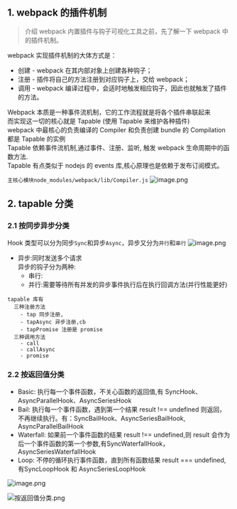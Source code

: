 ## 1. webpack 的插件机制

> 介绍 webpack 内置插件与钩子可视化工具之前，先了解一下 webpack 中的插件机制。

webpack 实现插件机制的大体方式是：

- 创建 - webpack 在其内部对象上创建各种钩子；
- 注册 - 插件将自己的方法注册到对应钩子上，交给 webpack；
- 调用 - webpack 编译过程中，会适时地触发相应钩子，因此也就触发了插件的方法。

Webpack 本质是一种事件流机制，它的工作流程就是将各个插件串联起来\
而实现这一切的核心就是 Tapable (使用 Tapable 来维护各种插件)\
webpack 中最核心的负责编译的 Compiler 和负责创建 bundle 的 Compilation 都是 Tapable 的实例 \
Tapable 依赖事件流机制,通过事件、注册、监听, 触发 webpack 生命周期中的函数方法.\
Tapable 有点类似于 nodejs 的 events 库,核心原理也是依赖于发布订阅模式。

`主核心模块node_modules/webpack/lib/Compiler.js`
![image.png](https://p3-juejin.byteimg.com/tos-cn-i-k3u1fbpfcp/30efb652a35848eaa106e3f9a4a2d399~tplv-k3u1fbpfcp-watermark.image)

## 2. tapable 分类

### 2.1 按同步异步分类

Hook 类型可以分为同步`Sync`和异步`Async`，异步又分为`并行`和`串行`
![image.png](https://p3-juejin.byteimg.com/tos-cn-i-k3u1fbpfcp/2f7d944c5f6642e59a03fbc0a17d6c7a~tplv-k3u1fbpfcp-watermark.image)

- 异步:同时发送多个请求\
  异步的钩子分为两种:
  - 串行:
  - 并行:需要等待所有并发的异步事件执行后在执行回调方法(并行性能更好)

```
tapable 库有
  三种注册方法
    - tap 同步注册,
    - tapAsync 异步注册,cb
    - tapPromise 注册是 promise
  三种调用方法
    - call
    - callAsync
    - promise
```

### 2.2 按返回值分类
- Basic: 执行每一个事件函数，不关心函数的返回值,有 SyncHook、AsyncParallelHook、AsyncSeriesHook
-  Bail: 执行每一个事件函数，遇到第一个结果 result !== undefined 则返回，不再继续执行。有：SyncBailHook、AsyncSeriesBailHook, AsyncParallelBailHook
- Waterfall: 如果前一个事件函数的结果 result !== undefined,则 result 会作为后一个事件函数的第一个参数,有SyncWaterfallHook，AsyncSeriesWaterfallHook
- Loop: 不停的循环执行事件函数，直到所有函数结果 result === undefined,有SyncLoopHook 和 AsyncSeriesLoopHook

![image.png](https://p1-juejin.byteimg.com/tos-cn-i-k3u1fbpfcp/2fa281601bae4bfd8742ae5af4e38f19~tplv-k3u1fbpfcp-watermark.image)

![按返回值分类.png](https://p3-juejin.byteimg.com/tos-cn-i-k3u1fbpfcp/da5bdd22b607437b9ebf8a81ce218801~tplv-k3u1fbpfcp-watermark.image)
